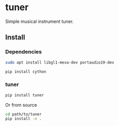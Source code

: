 # tuner
Simple musical instrument tuner.


## Install

### Dependencies

```bash
sudo apt install libgl1-mesa-dev portaudio19-dev
```

```bash
pip install cython
```

### tuner

```bash
pip install tuner
```

Or from source

```bash
cd path/to/tuner
pip install -e .
```
